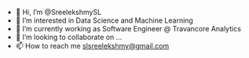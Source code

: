 - 👋 Hi, I’m @SreelekshmySL
- 👀 I’m interested in Data Science and Machine Learning
- 🌱 I’m currently working as Software Engineer @ Travancore Analytics 
- 💞️ I’m looking to collaborate on ...
- 📫 How to reach me  slsreelekshmy@gmail.com


<!---
SreelekshmySL/SreelekshmySL is a ✨ special ✨ repository because its `README.md` (this file) appears on your GitHub profile.
You can click the Preview link to take a look at your changes.
--->
